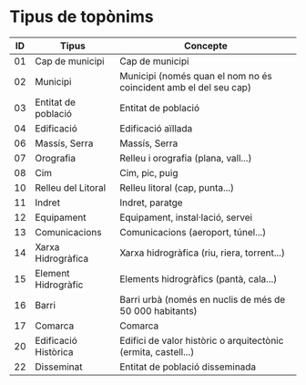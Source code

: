 # Tipus de topònims

| ID      | Tipus                          | Concepte|
| ----------- | ------------------------------------ |---|
| 01 |Cap de municipi| Cap de municipi|
| 02 |Municipi|Municipi (només quan el nom no és coincident amb el del seu cap) |
| 03 |Entitat de població| Entitat de població|
| 04 |Edificació |Edificació aïllada |
| 06 |Massís, Serra|Massís, Serra |
| 07 |Orografia|Relleu i orografia (plana, vall...) |
| 08 |Cim |Cim, pic, puig|
| 10 |Relleu del Litoral |Relleu litoral (cap, punta...) |
| 11 |Indret |Indret, paratge |
| 12 |Equipament |Equipament, instal·lació, servei |
| 13 |Comunicacions |Comunicacions (aeroport, túnel...) |
| 14 |Xarxa Hidrogràfica |Xarxa hidrogràfica (riu, riera, torrent...) |
| 15 |Element Hidrogràfic |Elements hidrogràfics (pantà, cala...) |
| 16 |Barri |Barri urbà (només en nuclis de més de 50 000 habitants) |
| 17 |Comarca |Comarca |
| 20 |Edificació Històrica |Edifici de valor històric o arquitectònic (ermita, castell...) |
| 22 |Disseminat |Entitat de població disseminada |
